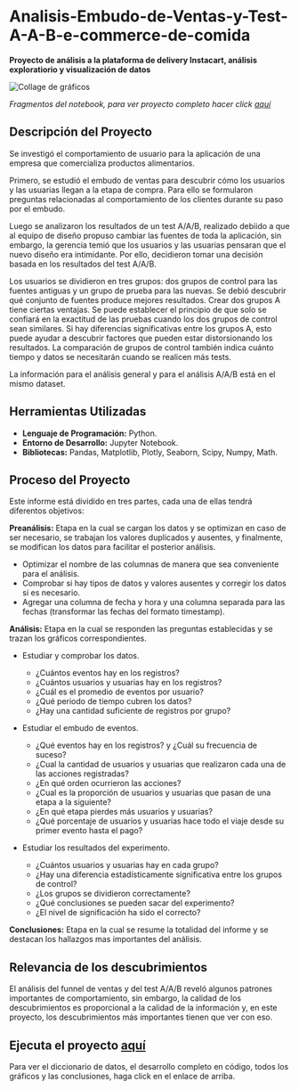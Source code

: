# Analisis-Embudo-de-Ventas-y-Test-A-A-B-e-commerce-de-comida
__Proyecto de análisis a la plataforma de delivery Instacart, análisis exploratiorio y visualización de datos__

<image src="https://github.com/BastianLQ/Analisis-Instacart/blob/main/N3.jpg" alt="Collage de gráficos">

_Fragmentos del notebook, para ver proyecto completo hacer click [aquí](https://portfoliodabastianlopez.on.drv.tw/Portafolio/An%C3%A1lisis%20Instacart.html)_

## Descripción del Proyecto
Se investigó el comportamiento de usuario para la aplicación de una empresa que comercializa productos alimentarios.

Primero, se estudió el embudo de ventas para descubrir cómo los usuarios y las usuarias llegan a la etapa de compra. Para ello se formularon preguntas relacionadas al comportamiento de los clientes durante su paso por el embudo.

Luego se analizaron los resultados de un test A/A/B, realizado debiido a que al equipo de diseño propuso cambiar las fuentes de toda la aplicación, sin embargo, la gerencia temió que los usuarios y las usuarias pensaran que el nuevo diseño era intimidante. Por ello, decidieron tomar una decisión basada en los resultados del test A/A/B.

Los usuarios se dividieron en tres grupos: dos grupos de control para las fuentes antiguas y un grupo de prueba para las nuevas. Se debió descubrir qué conjunto de fuentes produce mejores resultados. Crear dos grupos A tiene ciertas ventajas. Se puede establecer el principio de que solo se confiará en la exactitud de las pruebas cuando los dos grupos de control sean similares. Si hay diferencias significativas entre los grupos A, esto puede ayudar a descubrir factores que pueden estar distorsionando los resultados. La comparación de grupos de control también indica cuánto tiempo y datos se necesitarán cuando se realicen más tests.

La información para el análisis general y para el análisis A/A/B está en el mismo dataset.
  
## Herramientas Utilizadas
- __Lenguaje de Programación:__ Python.
- __Entorno de Desarrollo:__ Jupyter Notebook.
- __Bibliotecas:__ Pandas, Matplotlib, Plotly, Seaborn, Scipy, Numpy, Math.

## Proceso del Proyecto
Este informe está dividido en tres partes, cada una de ellas tendrá diferentos objetivos:

__Preanálisis:__ Etapa en la cual se cargan los datos y se optimizan en caso de ser necesario, se trabajan los valores duplicados y ausentes, y finalmente, se modifican los datos para facilitar el posterior análisis.

- Optimizar el nombre de las columnas de manera que sea conveniente para el análisis.
- Comprobar si hay tipos de datos y valores ausentes y corregir los datos si es necesario.
- Agregar una columna de fecha y hora y una columna separada para las fechas (transformar las fechas del formato timestamp).

__Análisis:__ Etapa en la cual se responden las preguntas establecidas y se trazan los gráficos correspondientes.

- Estudiar y comprobar los datos.
    - ¿Cuántos eventos hay en los registros?
    - ¿Cuántos usuarios y usuarias hay en los registros?
    - ¿Cuál es el promedio de eventos por usuario?
    - ¿Qué periodo de tiempo cubren los datos?
    - ¿Hay una cantidad suficiente de registros por grupo?
    
    
- Estudiar el embudo de eventos.
    - ¿Qué eventos hay en los registros? y ¿Cuál su frecuencia de suceso?
    - ¿Cual la cantidad de usuarios y usuarias que realizaron cada una de las acciones registradas?
    - ¿En qué orden ocurrieron las acciones?
    - ¿Cual es la proporción de usuarios y usuarias que pasan de una etapa a la siguiente?
    - ¿En qué etapa pierdes más usuarios y usuarias?
    - ¿Qué porcentaje de usuarios y usuarias hace todo el viaje desde su primer evento hasta el pago?


- Estudiar los resultados del experimento.
    - ¿Cuántos usuarios y usuarias hay en cada grupo?
    - ¿Hay una diferencia estadísticamente significativa entre los grupos de control?
    - ¿Los grupos se dividieron correctamente?
    - ¿Qué conclusiones se pueden sacar del experimento?
    - ¿El nivel de significación ha sido el correcto?

__Conclusiones:__ Etapa en la cual se resume la totalidad del informe y se destacan los hallazgos mas importantes del análisis.

## Relevancia de los descubrimientos
El análisis del funnel de ventas y del test A/A/B reveló algunos patrones importantes de comportamiento, sin embargo, la calidad de los descubrimientos es proporcional a la calidad de la información y, en este proyecto, los descubrimientos más importantes tienen que ver con eso.

## Ejecuta el proyecto [aquí](https://portfoliodabastianlopez.on.drv.tw/Portafolio/An%C3%A1lisis%20Instacart.html)
Para ver el diccionario de datos, el desarrollo completo en código, todos los gráficos y las conclusiones, haga click en el enlace de arriba.
